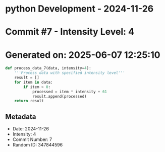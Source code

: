 ﻿# python Development - 2024-11-26
# Commit #7 - Intensity Level: 4
# Generated on: 2025-06-07 12:25:10
```python
def process_data_7(data, intensity=4):
    '''Process data with specified intensity level'''
    result = []
    for item in data:
        if item > 0:
            processed = item * intensity + 61
            result.append(processed)
    return result
```
## Metadata
- Date: 2024-11-26
- Intensity: 4
- Commit Number: 7
- Random ID: 347844596
